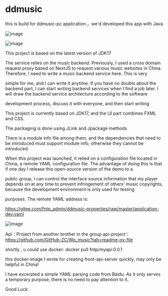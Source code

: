 # ddmusic
this is build for ddmusic-pc application ，we'd developed this app with Java

![image](https://github.com/StickPoint/ddmusic/assets/46984923/bfec2b03-8160-4dd7-9dc3-a1a97a9aa3c1)

![image](https://github.com/StickPoint/ddmusic/assets/46984923/6230f944-aae3-4147-bbd5-9334736c6623)

This project is based on the latest version of JDK17

The service relies on the music backend. Previously, I used a cross domain request proxy based on NextJS to request various music websites in China. Therefore, I need to write a music backend service here. This is very 

simple for me, and I can write it anytime. If you have no doubts about the backend part, I can start writing backend services when I find a job later. I will draw the backend service architecture according to the software 

development process, discuss it with everyone, and then start writing

This project is currently based on JDK17, and the UI part combines FXML and CSS.

The packaging is done using JLink and Jpackage methods

There is a module info file among them, and the dependencies that need to be introduced must support module info, otherwise they cannot be introduced.

When this project was launched, it relied on a configuration file located in China, a remote YAML configuration file. The advantage of doing this is that if one day I release this open-source version of the demo to a 

public group, I can control the interface source information that my player depends on at any time to prevent infringement of others' music copyrights, because the development environment is only used for testing 

purposes. The remote YAML address is:

https://gitee.com/fntp_admin/ddmusic-properties/raw/master/application-dev.yaml

![image](https://github.com/user-attachments/assets/30e62e7c-29ed-4e9f-9e8c-dde10e3aacc8)


Api：Project from another brother in the group api-project：https://github.com/GitHub-ZC/Wp_music?tab=readme-ov-file

shortly , u could use docker: docker pull fntp/myapi:0.0.1

this docker-image I wrote for creating front-api-server quickly, may only be helpful in China!

I have excerpted a simple YAML parsing code from Baidu. As it only serves a temporary purpose, there is no need to pay attention to it.

Good Luck
